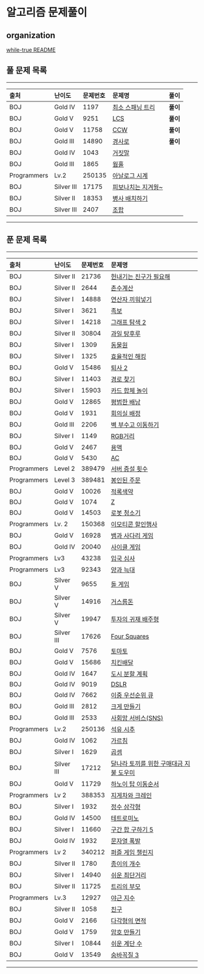 # 알고리즘 문제풀이

## organization

[while-true README](https://github.com/SSAFY-while-true)

## 풀 문제 목록

---

|출처|난이도|문제번호|문제명|풀이|
|:---|:---|:---|:---|:---|
|BOJ|Gold IV|1197|[최소 스패닝 트리](https://www.acmicpc.net/problem/1197)|**풀이**|
|BOJ|Gold V|9251|[LCS](https://www.acmicpc.net/problem/9251)|**풀이**|
|BOJ|Gold V|11758|[CCW](https://www.acmicpc.net/problem/11758)|**풀이**|
|BOJ|Gold III|14890|[경사로](https://www.acmicpc.net/problem/14890)|**풀이**|
|BOJ|Gold IV|1043|[거짓말](https://www.acmicpc.net/problem/1043)||
|BOJ|Gold III|1865|[웜홀](https://www.acmicpc.net/problem/1865)||
|Programmers|Lv.2|250135|[아날로그 시계](https://school.programmers.co.kr/learn/courses/30/lessons/250135)||
|BOJ|Silver III|17175|[피보나치는 지겨웡~](https://www.acmicpc.net/problem/17175)||
|BOJ|Silver II|18353|[병사 배치하기](https://www.acmicpc.net/problem/18353)||
|BOJ|Silver III|2407|[조합](https://www.acmicpc.net/problem/2407)||

---

## 푼 문제 목록

---

|출처|난이도|문제번호|문제명|
|:---|:---|:---|:---|
|BOJ|Silver II|21736|[헌내기는 친구가 필요해](https://www.acmicpc.net/problem/21736)|
|BOJ|Silver II|2644|[촌수계산](https://www.acmicpc.net/problem/2644)|
|BOJ|Silver I|14888|[연산자 끼워넣기](https://www.acmicpc.net/problem/14888)|
|BOJ|Silver I|3621|[족보](https://www.acmicpc.net/problem/3621)|
|BOJ|Silver I|14218|[그래프 탐색 2](https://www.acmicpc.net/problem/14218)|
|BOJ|Silver II|30804|[과일 탕후루](https://www.acmicpc.net/problem/30804)|
|BOJ|Silver I|1309|[동물원](https://www.acmicpc.net/problem/1309)|
|BOJ|Silver I|1325|[효율적인 해킹](https://www.acmicpc.net/problem/1325)|
|BOJ|Gold V|15486|[퇴사 2](https://www.acmicpc.net/problem/15486)|
|BOJ|Silver I|11403|[경로 찾기](https://www.acmicpc.net/problem/11403)|
|BOJ|Silver I|15903|[카드 합체 놀이](https://www.acmicpc.net/problem/15903)|
|BOJ|Gold V|12865|[평범한 배낭](https://www.acmicpc.net/problem/12865)|
|BOJ|Gold V|1931|[회의실 배정](https://www.acmicpc.net/problem/1931)|
|BOJ|Gold III|2206|[벽 부수고 이동하기](https://www.acmicpc.net/problem/2206)|
|BOJ|Silver I|1149|[RGB거리](https://www.acmicpc.net/problem/1149)|
|BOJ|Gold V|2467|[용액](https://www.acmicpc.net/problem/2467)|
|BOJ|Gold V|5430|[AC](https://www.acmicpc.net/problem/5430)|
|Programmers|Level 2|389479|[서버 증설 횟수](https://school.programmers.co.kr/learn/courses/30/lessons/389479)|
|Programmers|Level 3|389481|[봉인된 주문](https://school.programmers.co.kr/learn/courses/30/lessons/389481)|
|BOJ|Gold V|10026|[적록색약](https://www.acmicpc.net/problem/10026)|
|BOJ|Gold V|1074|[Z](https://www.acmicpc.net/problem/1074)|
|BOJ|Gold V|14503|[로봇 청소기](https://www.acmicpc.net/problem/14503)|
|Programmers|Lv. 2 |150368|[이모티콘 할인행사](https://school.programmers.co.kr/learn/courses/30/lessons/150368)|
|BOJ|Gold V|16928|[뱀과 사다리 게임](https://www.acmicpc.net/problem/16928)|
|BOJ|Gold IV|20040|[사이클 게임](https://www.acmicpc.net/problem/20040)|
|Programmers|Lv3|43238|[입국 심사](https://school.programmers.co.kr/learn/courses/30/lessons/43238)|
|Programmers|Lv3|92343|[양과 늑대](https://school.programmers.co.kr/learn/courses/30/lessons/92343)|
|BOJ|Silver V|9655|[돌 게임](https://www.acmicpc.net/problem/9655)|
|BOJ|Silver V|14916|[거스름돈](https://www.acmicpc.net/problem/14916)|
|BOJ|Silver V|19947|[투자의 귀재 배주형](https://www.acmicpc.net/problem/19947)|
|BOJ|Silver III|17626|[Four Squares](https://www.acmicpc.net/problem/17626)|
|BOJ|Gold V|7576|[토마토](https://www.acmicpc.net/problem/7576)|
|BOJ|Gold V|15686|[치킨배달](https://www.acmicpc.net/problem/15686)|
|BOJ|Gold IV|1647|[도시 분할 계획](https://www.acmicpc.net/problem/1647)|
|BOJ|Gold IV|9019|[DSLR](https://www.acmicpc.net/problem/9019)|
|BOJ|Gold IV|7662|[이중 우선순위 큐](https://www.acmicpc.net/problem/7662)|
|BOJ|Gold III|2812|[크게 만들기](https://www.acmicpc.net/problem/2812)|
|BOJ|Gold III|2533|[사회망 서비스(SNS)](https://www.acmicpc.net/problem/2533)|
|Programmers|Lv.2|250136|[석유 시추](https://school.programmers.co.kr/learn/courses/30/lessons/250136)|
|BOJ|Gold IV|1062|[가르침](https://www.acmicpc.net/problem/1062)|
|BOJ|Silver I|1629|[곱셈](https://www.acmicpc.net/problem/1629)|
|BOJ|Silver III|17212|[달나라 토끼를 위한 구매대금 지불 도우미](https://www.acmicpc.net/problem/17212)|
|BOJ|Gold V|11729|[하노이 탑 이동순서](https://www.acmicpc.net/problem/11729)|
|Programmers|Lv 2|388353|[지게차와 크레인](https://school.programmers.co.kr/learn/courses/30/lessons/388353)|
|BOJ|Silver I|1932|[정수 삼각형](https://www.acmicpc.net/problem/1932)|
|BOJ|Gold IV|14500|[테트로미노](https://www.acmicpc.net/problem/14500)|
|BOJ|Silver I|11660|[구간 합 구하기 5](https://www.acmicpc.net/problem/11660)|
|BOJ|Gold IV|1932|[문자열 폭발](https://www.acmicpc.net/problem/9935)|
|Programmers|Lv 2|340212|[퍼즐 게임 챌린지](https://school.programmers.co.kr/learn/courses/30/lessons/340212)|
|BOJ|Silver II|1780|[종이의 개수](https://www.acmicpc.net/problem/1780)|
|BOJ|Silver I|14940|[쉬운 최단거리](https://www.acmicpc.net/problem/14940)|
|BOJ|Silver II|11725|[트리의 부모](https://www.acmicpc.net/problem/11725)|
|Programmers|Lv.3|12927|[야근 지수](https://school.programmers.co.kr/learn/courses/30/lessons/12927?language=python3)|
|BOJ|Silver II|1058|[친구](https://www.acmicpc.net/problem/1058)|
|BOJ|Gold V|2166|[다각형의 면적](https://www.acmicpc.net/problem/2166)|
|BOJ|Gold V|1759|[암호 만들기](http://acmicpc.net/problem/1759)|
|BOJ|Silver I|10844|[쉬운 계단 수](https://www.acmicpc.net/problem/10844)|
|BOJ|Gold V|13549|[숨바꼭질 3](https://www.acmicpc.net/problem/13549)|

---
